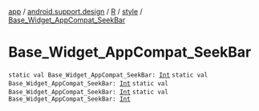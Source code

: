 [app](../../../index.md) / [android.support.design](../../index.md) / [R](../index.md) / [style](index.md) / [Base_Widget_AppCompat_SeekBar](.)

# Base_Widget_AppCompat_SeekBar

`static val Base_Widget_AppCompat_SeekBar: `[`Int`](https://kotlinlang.org/api/latest/jvm/stdlib/kotlin/-int/index.html)
`static val Base_Widget_AppCompat_SeekBar: `[`Int`](https://kotlinlang.org/api/latest/jvm/stdlib/kotlin/-int/index.html)
`static val Base_Widget_AppCompat_SeekBar: `[`Int`](https://kotlinlang.org/api/latest/jvm/stdlib/kotlin/-int/index.html)
`static val Base_Widget_AppCompat_SeekBar: `[`Int`](https://kotlinlang.org/api/latest/jvm/stdlib/kotlin/-int/index.html)